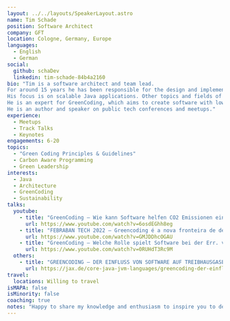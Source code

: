 ```yaml
---
layout: ../../layouts/SpeakerLayout.astro
name: Tim Schade
position: Software Architect
company: GFT
location: Cologne, Germany, Europe
languages:
  - English
  - German
social:
  github: schaDev
  linkedin: tim-schade-84b4a2160
bio: "Tim is a software architect and team lead. 
For around 15 years he has been responsible for the design and implementation of various software projects. 
His focus is on scalable Java applications. Other topics and fields of interest are AI, DevOps and Cloud.
He is an expert for GreenCoding, which aims to create software with low carbon emissions. 
He is an author and speaker on public tech conferences and meetups."
experience:
  - Meetups
  - Track Talks
  - Keynotes
engagements: 6-20
topics:
  - "Green Coding Principles & Guidelines"
  - Carbon Aware Programming
  - Green Leadership
interests:
  - Java
  - Architecture
  - GreenCoding
  - Sustainability
talks:
  youtube:
    - title: "GreenCoding – Wie kann Software helfen CO2 Emissionen einzusparen?"
      url: https://www.youtube.com/watch?v=6osdEGhh8eg
    - title: "FEBRABAN TECH 2022 – Greencoding é a nova fronteira de desenvolvimento de software"
      url: https://www.youtube.com/watch?v=GMJDDhcOGAU
    - title: "GreenCoding – Welche Rolle spielt Software bei der Err. von Klimazielen, GFT, INDUSTRY.forward EXPO22"
      url: https://www.youtube.com/watch?v=0RUHdT3Rc9M
  others:
    - title: "GREENCODING – DER EINFLUSS VON SOFTWARE AUF TREIBHAUSGASEMISSIONEN"
      url: https://jax.de/core-java-jvm-languages/greencoding-der-einfluss-von-software-auf-treibhausgasemissionen/
travel:
  locations: Willing to travel 
isMAPA: false
isMinority: false
coaching: true
notes: "Happy to share my knowledge and enthusiasm to inspire you to develop greener software."
---
```

